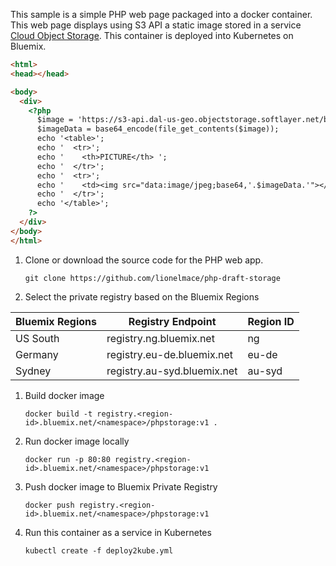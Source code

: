 
This sample is a simple PHP web page packaged into a docker container. This web page displays using S3 API a static image stored in a service [Cloud Object Storage](https://console.bluemix.net/catalog/infrastructure/cloud_object_storage). This container is deployed into Kubernetes on Bluemix.

```html
<html>
<head></head>

<body>
  <div>
    <?php
      $image = 'https://s3-api.dal-us-geo.objectstorage.softlayer.net/bucket-watson-test-2/frame0_Dog-5631.jpg';
      $imageData = base64_encode(file_get_contents($image));
      echo '<table>';
      echo '  <tr>';
      echo '    <th>PICTURE</th> ';
      echo '  </tr>';
      echo '  <tr>';
      echo '    <td><img src="data:image/jpeg;base64,'.$imageData.'"></td>';
      echo '  </tr>';
      echo '</table>';
    ?>
  </div>
</body>
</html>
```

1. Clone or download the source code for the PHP web app.
    ```
    git clone https://github.com/lionelmace/php-draft-storage
    ```

1. Select the private registry based on the Bluemix Regions

| Bluemix Regions | Registry Endpoint           | Region ID |
| --------------- | --------------------------- | --------- |      
| US South        |	registry.ng.bluemix.net	    | ng        |
| Germany         |	registry.eu-de.bluemix.net  | eu-de     |
| Sydney          |	registry.au-syd.bluemix.net | au-syd    |

1. Build docker image
    ```
    docker build -t registry.<region-id>.bluemix.net/<namespace>/phpstorage:v1 .
    ```

1. Run docker image locally
    ```
    docker run -p 80:80 registry.<region-id>.bluemix.net/<namespace>/phpstorage:v1
    ```

1. Push docker image to Bluemix Private Registry
    ```
    docker push registry.<region-id>.bluemix.net/<namespace>/phpstorage:v1
    ```

1. Run this container as a service in Kubernetes
    ```
    kubectl create -f deploy2kube.yml
    ```
